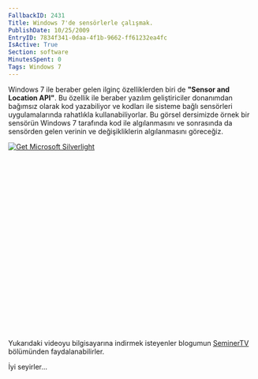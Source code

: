 ```yaml
---
FallbackID: 2431
Title: Windows 7'de sensörlerle çalışmak.
PublishDate: 10/25/2009
EntryID: 7834f341-0daa-4f1b-9662-ff61232ea4fc
IsActive: True
Section: software
MinutesSpent: 0
Tags: Windows 7
---
```

Windows 7 ile beraber gelen ilginç özelliklerden biri de **"Sensor and
Location API"**. Bu özellik ile beraber yazılım geliştiriciler
donanımdan bağımsız olarak kod yazabiliyor ve kodları ile sisteme bağlı
sensörleri uygulamalarında rahatlıkla kullanabiliyorlar. Bu görsel
dersimizde örnek bir sensörün Windows 7 tarafında kod ile algılanmasını
ve sonrasında da sensörden gelen verinin ve değişikliklerin
algılanmasını göreceğiz.

<div style="width:512px;height:384px;">

[![Get Microsoft
Silverlight](http://go2.microsoft.com/fwlink/?LinkId=108181)](http://go2.microsoft.com/fwlink/?LinkID=124807)

</div>

Yukarıdaki videoyu bilgisayarına indirmek isteyenler blogumun
[SeminerTV](http://daron.yondem.com/tr/formatpage.aspx?path=seminertv.format.html#GorselDersler)
bölümünden faydalanabilirler.

İyi seyirler...


